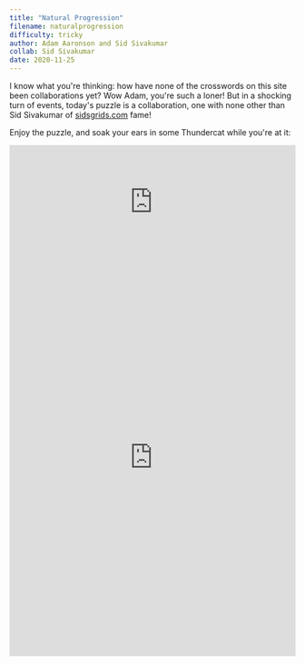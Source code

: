 ```yaml
---
title: "Natural Progression"
filename: naturalprogression
difficulty: tricky
author: Adam Aaronson and Sid Sivakumar
collab: Sid Sivakumar
date: 2020-11-25
---
```


I know what you're thinking: how have none of the crosswords on this site been collaborations yet? Wow Adam, you're such a loner! But in a shocking turn of events, today's puzzle is a collaboration, one with none other than Sid Sivakumar of [sidsgrids.com](https://www.sidsgrids.com) fame! <br/>

Enjoy the puzzle, and soak your ears in some Thundercat while you're at it:

<iframe width="100%" height="200px" src="https://www.youtube.com/embed/GNCd_ERZvZM" frameborder="0" allow="accelerometer; autoplay; clipboard-write; encrypted-media; gyroscope; picture-in-picture" allowfullscreen></iframe><br/>

<iframe height="700" width="100%" allowfullscreen="true" style="border:none;width: 100% !important;position: static;display: block !important;margin: 0 !important;"  name="80a395d458cc73db445abfa4d939b092b4a474d001c5431bf80bbf61485a14ea" src="https://amuselabs.com/pmm/crossword?id=208a4bf6&set=80a395d458cc73db445abfa4d939b092b4a474d001c5431bf80bbf61485a14ea&embed=1&compact=1&maxCols=2"></iframe>